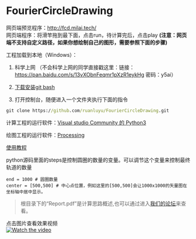 # FourierCircleDrawing
网页端预览程序：http://fcd.milai.tech/    
网页端程序：将滑竿拖到最下面，点击run，待计算完后，点击play
**(注意：网页端不支持自定义路径，如果你想绘制自己的图形，需要参照下面的步骤)**

工程加载到本地（Windows）：

1. 科学上网 （不会科学上网的同学直接戳这里：链接：https://pan.baidu.com/s/13vXObnFeqmr1pXzR1eykHg 密码：y5ai）

1. [下载安装git bash](https://gitforwindows.org/) 

1. 打开控制台，随便进入一个文件夹执行下面的指令
```cmd
git clone https://github.com/ruanluyu/FourierCircleDrawing.git
```

计算工程的运行软件：[Visual studio Community 的 Python3](https://visualstudio.microsoft.com/zh-hans/vs/)

绘图工程的运行软件：[Processing](https://processing.org/download/)

[使用教程](https://www.bilibili.com/video/av28374720?t=2m17s)

python源码里面的steps是控制圆圈的数量的变量。可以调节这个变量来控制最终轨道的数量  
```python3
end = 1000 # 圆圈数量
center = [500,500] # 中心点位置，例如这里的[500,500]会让1000x1000的矢量图在坐标轴中居中显示。
```
> 根目录下的“Report.pdf”是计算思路概述,也可以通过进入[我们的论坛](https://pw.yuelili.com/study/cg/proof-1000-circle-miku.html)来查看。

点击图片查看效果视频  
[![Watch the video](https://raw.githubusercontent.com/ruanluyu/FourierCircleDrawing/master/Resource/miku.jpg)](https://www.bilibili.com/video/av28374720)
